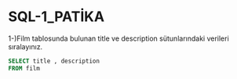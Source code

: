 # SQL-1_PATİKA


1-)Film tablosunda bulunan title ve description sütunlarındaki verileri sıralayınız.
```SQL
SELECT title , description
FROM film
```




